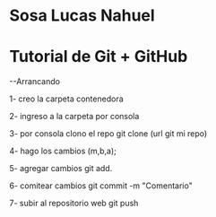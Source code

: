 # Sosa Lucas Nahuel
# Tutorial de Git + GitHub

--Arrancando

1- creo la carpeta contenedora

2- ingreso a la carpeta por consola

3- por consola clono el repo
    git clone (url git mi repo)

4- hago los cambios (m,b,a);

5- agregar cambios
    git add.

6- comitear cambios
    git commit -m "Comentario"

7- subir al repositorio web
    git push